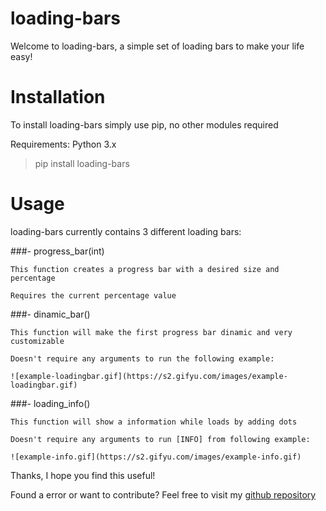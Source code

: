 # loading-bars
Welcome to loading-bars, a simple set of loading bars to make your life easy!

# Installation
To install loading-bars simply use pip, no other modules required

Requirements: Python 3.x
> pip install loading-bars

# Usage
loading-bars currently contains 3 different loading bars:

###- progress_bar(int)
  
    This function creates a progress bar with a desired size and percentage

    Requires the current percentage value


###- dinamic_bar()
  
    This function will make the first progress bar dinamic and very customizable

    Doesn't require any arguments to run the following example:

    ![example-loadingbar.gif](https://s2.gifyu.com/images/example-loadingbar.gif)

###- loading_info()
    
    This function will show a information while loads by adding dots
  
    Doesn't require any arguments to run [INFO] from following example:
  
    ![example-info.gif](https://s2.gifyu.com/images/example-info.gif)

Thanks, I hope you find this useful!

Found a error or want to contribute? Feel free to visit my [github repository](https://github.com/AndoreKun/loading-bars)

